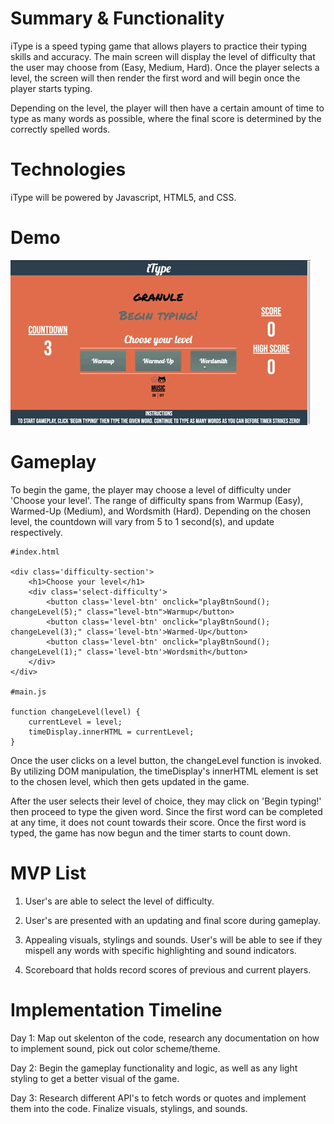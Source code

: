 # Summary & Functionality
iType is a speed typing game that allows players to practice their typing skills and accuracy. The main screen will display the level of difficulty that the user may choose from (Easy, Medium, Hard). Once the player selects a level, the screen will then render the first word and will begin once the player starts typing.

Depending on the level, the player will then have a certain amount of time to type as many words as possible, where the final score is determined by the correctly spelled words.

# Technologies
iType will be powered by Javascript, HTML5, and CSS. 

# Demo 
![iType Demo](demo/giphy.gif)

# Gameplay
To begin the game, the player may choose a level of difficulty under 'Choose your level'. The range of difficulty spans from Warmup (Easy), Warmed-Up (Medium), and Wordsmith (Hard). Depending on the chosen level, the countdown will vary from 5 to 1 second(s), and update respectively. 

``` 
#index.html

<div class='difficulty-section'>
    <h1>Choose your level</h1>
    <div class='select-difficulty'>
        <button class='level-btn' onclick="playBtnSound(); changeLevel(5);" class="level-btn">Warmup</button>
        <button class='level-btn' onclick="playBtnSound(); changeLevel(3);" class='level-btn'>Warmed-Up</button>
        <button class='level-btn' onclick="playBtnSound(); changeLevel(1);" class='level-btn'>Wordsmith</button>    
    </div>
</div>

#main.js 

function changeLevel(level) {
    currentLevel = level;
    timeDisplay.innerHTML = currentLevel;
}
```
Once the user clicks on a level button, the changeLevel function is invoked. By utilizing DOM manipulation, the timeDisplay's innerHTML element is set to the chosen level, which then gets updated in the game. 

After the user selects their level of choice, they may click on 'Begin typing!' then proceed to type the given word. Since the first word can be completed at any time, it does not count towards their score. Once the first word is typed, the game has now begun and the timer starts to count down. 


# MVP List 
1. User's are able to select the level of difficulty.

2. User's are presented with an updating and final score during gameplay.

3. Appealing visuals, stylings and sounds. User's will be able to see if they mispell any words with specific highlighting and sound indicators.

4. Scoreboard that holds record scores of previous and current players.

# Implementation Timeline 

Day 1: Map out skelenton of the code, research any documentation on how to implement sound, pick out color scheme/theme.

Day 2: Begin the gameplay functionality and logic, as well as any light styling to get a better visual of the game.

Day 3: Research different API's to fetch words or quotes and implement them into the code. Finalize visuals, stylings, and sounds.
